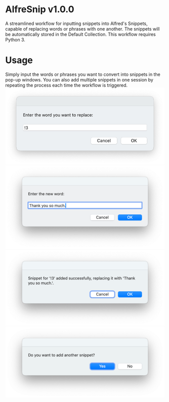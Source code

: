 # AlfreSnip v1.0.0

A streamlined workflow for inputting snippets into Alfred's Snippets, capable of replacing words or phrases with one another. The snippets will be automatically stored in the Default Collection. This workflow requires Python 3.

# Usage
Simply input the words or phrases you want to convert into snippets in the pop-up windows. You can also add multiple snippets in one session by repeating the process each time the workflow is triggered.
![test](https://github.com/Faris-2023/AlfreSnip/blob/5f2bfc2a22da12c72025ff5e938c82f7ca70a6e8/images/001.png)
![test](https://github.com/Faris-2023/AlfreSnip/blob/5f2bfc2a22da12c72025ff5e938c82f7ca70a6e8/images/002.png)
![test](https://github.com/Faris-2023/AlfreSnip/blob/5f2bfc2a22da12c72025ff5e938c82f7ca70a6e8/images/003.png)
![test](https://github.com/Faris-2023/AlfreSnip/blob/5f2bfc2a22da12c72025ff5e938c82f7ca70a6e8/images/004.png)
